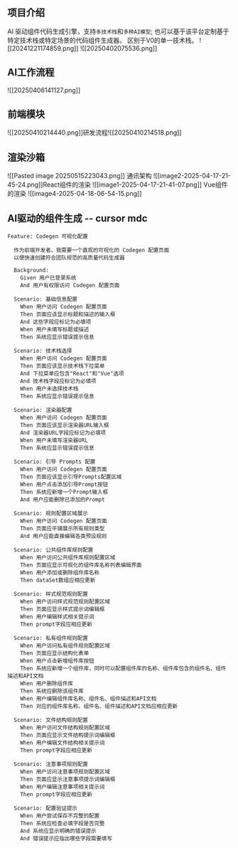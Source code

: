## 项目介绍
AI 驱动组件代码生成引擎，支持`多技术栈`和`多种AI模型`; 也可以基于该平台定制基于特定技术栈或特定场景的代码组件生成器。
区别于V0的单一技术栈。
![[20241221174859.png]]
![[20250402075536.png]]
## AI工作流程
![[20250406141127.png]]
## 前端模块
![[20250410214440.png]]研发流程![[20250410214518.png]]
## 渲染沙箱
![[Pasted image 20250515223043.png]]
通讯架构
![[image2-2025-04-17-21-45-24.png]]React组件的渲染
![[image1-2025-04-17-21-41-07.png]]
Vue组件的渲染
![[image4-2025-04-18-06-54-15.png]]
## AI驱动的组件生成 -- cursor mdc
```Gerkin
Feature: Codegen 可视化配置

  作为前端开发者，我需要一个直观的可视化的 Codegen 配置页面
  以便快速创建符合团队规范的高质量代码生成器

  Background:
    Given 用户已登录系统
    And 用户有权限访问 Codegen 配置页面

  Scenario: 基础信息配置
    When 用户访问 Codegen 配置页面
    Then 页面应该显示标题和描述的输入框
    And 这些字段应标记为必填项
    When 用户未填写标题或描述
    Then 系统应显示错误提示信息

  Scenario: 技术栈选择
    When 用户访问 Codegen 配置页面
    Then 页面应该显示技术栈下拉菜单
    And 下拉菜单应包含"React"和"Vue"选项
    And 技术栈字段应标记为必填项
    When 用户未选择技术栈
    Then 系统应显示错误提示信息

  Scenario: 渲染器配置
    When 用户访问 Codegen 配置页面
    Then 页面应该显示渲染器URL输入框
    And 渲染器URL字段应标记为必填项
    When 用户未填写渲染器URL
    Then 系统应显示错误提示信息

  Scenario: 引导 Prompts 配置
    When 用户访问 Codegen 配置页面
    Then 页面应该显示引导Prompts配置区域
    When 用户点击添加引导Prompt按钮
    Then 系统应新增一个Prompt输入框
    And 用户应能删除已添加的Prompt

  Scenario: 规则配置区域展示
    When 用户访问 Codegen 配置页面
    Then 页面应平铺展示所有规则类型
    And 用户应能直接编辑各类预设规则

  Scenario: 公共组件库规则配置
    When 用户访问公共组件库规则配置区域
    Then 页面应显示可视化的组件库名称列表编辑界面
    When 用户添加或删除组件库名称
    Then dataSet数组应相应更新

  Scenario: 样式规范规则配置
    When 用户访问样式规范规则配置区域
    Then 页面应显示样式提示词编辑框
    When 用户编辑样式相关提示词
    Then prompt字段应相应更新

  Scenario: 私有组件规则配置
    When 用户访问私有组件规则配置区域
    Then 页面应显示结构化表单
    When 用户点击新增组件库按钮
    Then 系统应新增一个组件库，同时可以配置组件库的名称、组件库包含的组件名、组件描述和API文档
    When 用户删除组件库
    Then 系统应删除该组件库
    When 用户编辑组件库名称、组件名、组件描述和API文档
    Then 对应的组件库名称、组件名、组件描述和API文档应相应更新

  Scenario: 文件结构规则配置
    When 用户访问文件结构规则配置区域
    Then 页面应显示文件结构提示词编辑框
    When 用户编辑文件结构相关提示词
    Then prompt字段应相应更新

  Scenario: 注意事项规则配置
    When 用户访问注意事项规则配置区域
    Then 页面应显示注意事项提示词编辑框
    When 用户编辑注意事项相关提示词
    Then prompt字段应相应更新

  Scenario: 配置验证提示
    When 用户尝试保存不完整的配置
    Then 系统应检查必填字段是否完整
    And 系统应显示明确的错误提示
    And 错误提示应指出哪些字段需要填写
```
